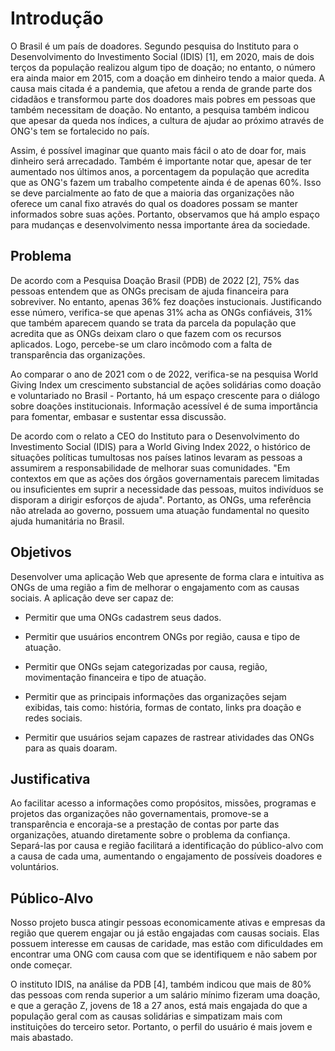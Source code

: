 # Introdução

O Brasil é um país de doadores. Segundo pesquisa do Instituto para o Desenvolvimento do Investimento Social (IDIS) [1], em 2020, mais de dois terços da população realizou algum tipo de doação; no entanto, o número era ainda maior em 2015, com a doação em dinheiro tendo a maior queda. A causa mais citada é a pandemia, que afetou a renda de grande parte dos cidadãos e transformou parte dos doadores mais pobres em pessoas que também necessitam de doação. No entanto, a pesquisa também indicou que apesar da queda nos índices, a cultura de ajudar ao próximo através de ONG's tem se fortalecido no país.

Assim, é possível imaginar que quanto mais fácil o ato de doar for, mais dinheiro será arrecadado. Também é importante notar que, apesar de ter aumentado nos últimos anos, a porcentagem da população que acredita que as ONG's fazem um trabalho competente ainda é de apenas 60%. Isso se deve parcialmente ao fato de que a maioria das organizações não oferece um canal fixo através do qual os doadores possam se manter informados sobre suas ações. Portanto, observamos que há amplo espaço para mudanças e desenvolvimento nessa importante área da sociedade.

## Problema

De acordo com a Pesquisa Doação Brasil (PDB) de 2022 [2], 75% das pessoas entendem que as ONGs precisam de ajuda financeira para sobreviver. No entanto, apenas 36% fez doações instucionais. Justificando esse número, verifica-se que apenas 31% acha as ONGs confiáveis, 31% que também aparecem quando se trata da parcela da população que acredita que as ONGs deixam claro o que fazem com os recursos aplicados. Logo, percebe-se um claro incômodo com a falta de transparência das organizações.

Ao comparar o ano de 2021 com o de 2022, verifica-se na pesquisa World Giving Index um crescimento substancial de ações solidárias como doação e voluntariado no Brasil - Portanto, há um espaço crescente para o diálogo sobre doações institucionais. Informação acessível é de suma importância para fomentar, embasar e sustentar essa discussão.

De acordo com o relato a CEO do Instituto para o Desenvolvimento do Investimento Social (IDIS) para a World Giving Index 2022, o histórico de situações políticas tumultosas nos países latinos levaram as pessoas a assumirem a responsabilidade de melhorar suas comunidades. "Em contextos em que as ações dos órgãos governamentais parecem limitadas ou insuficientes em suprir a necessidade das pessoas, muitos indivíduos se disporam a dirigir esforços de ajuda". Portanto, as ONGs, uma referência não atrelada ao governo, possuem uma atuação fundamental no quesito ajuda humanitária no Brasil.

## Objetivos

Desenvolver uma aplicação Web que apresente de forma clara e intuitiva as ONGs de uma região a fim de melhorar o engajamento com as causas sociais. A aplicação deve ser capaz de:

- Permitir que uma ONGs cadastrem seus dados.

- Permitir que usuários encontrem ONGs por região, causa e tipo de atuação.

- Permitir que ONGs sejam categorizadas por causa, região, movimentação financeira e tipo de atuação.

- Permitir que as principais informações das organizações sejam exibidas, tais como: história, formas de contato, links pra doação e redes sociais.

- Permitir que usuários sejam capazes de rastrear atividades das ONGs para as quais doaram.

## Justificativa

Ao facilitar acesso a informações como propósitos, missões, programas e projetos das organizações não governamentais, promove-se a transparência e encoraja-se a prestação de contas por parte das organizações, atuando diretamente sobre o problema da confiança. Separá-las por causa e região facilitará a identificação do público-alvo com a causa de cada uma, aumentando o engajamento de possíveis doadores e voluntários.

## Público-Alvo

Nosso projeto busca atingir pessoas economicamente ativas e empresas da região que querem engajar ou já estão engajadas com causas sociais. Elas possuem interesse em causas de caridade, mas estão com dificuldades em encontrar uma ONG com causa com que se identifiquem e não sabem por onde começar.

O instituto IDIS, na análise da PDB [4], também indicou que mais de 80% das pessoas com renda superior a um salário mínimo fizeram uma doação, e que a geração Z, jovens de 18 a 27 anos, está mais engajada do que a população geral com as causas solidárias e simpatizam mais com instituições do terceiro setor. Portanto, o perfil do usuário é mais jovem e mais abastado.
